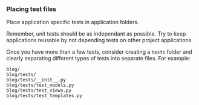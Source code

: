 ### Placing test files

Place application specific tests in application folders.

Remember, unit tests should be as independant as possible. Try to keep applications reusable by not depending tests on other project applications.

Once you have more than a few tests, consider creating a `tests` folder and clearly separating different types of tests into separate files. For example:

```
blog/
blog/tests/
blog/tests/__init__.py
blog/tests/test_models.py
blog/tests/test_views.py
blog/tests/test_templates.py
```
